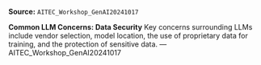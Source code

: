 **Source:** `AITEC_Workshop_GenAI20241017`

**Common LLM Concerns: Data Security**
Key concerns surrounding LLMs include vendor selection, model location, the use of proprietary data for training, and the protection of sensitive data. — AITEC_Workshop_GenAI20241017
